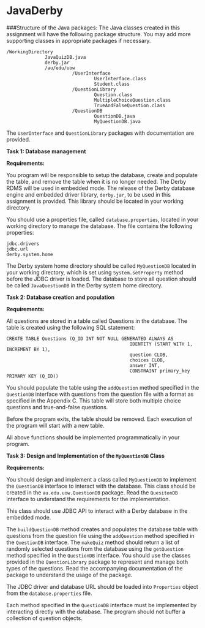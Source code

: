 JavaDerby
=====================

###Structure of the Java packages:
The Java classes created in this assignment will have the following package structure. You may add more supporting classes in appropriate packages if necessary.


    /WorkingDirectory
                  JavaQuizDB.java
                  derby.jar
                  /au/edu/uow
                            /UserInterface
                                    UserInterface.class
                                    Student.class
                            /QuestionLibrary
                                    Question.class
                                    MultipleChoiceQuestion.class
                                    TrueAndFalseQuestion.class
                            /QuestionDB
                                    QuestionDB.java
                                    MyQuestionDB.java


The `UserInterface` and `QuestionLibrary` packages with documentation are provided.

**Task 1: Database management**


**Requirements:**


You program will be responsible to setup the database, create and populate the table, and remove the table when it is no longer needed. The Derby RDMS will be used in embedded mode. The release of the Derby database engine and embedded driver library, `derby.jar`, to be used in this assignment is provided. This library should be located in your working directory.


You should use a properties file, called `database.properties`, located in your working directory to manage the database. The file contains the following properties:


    jdbc.drivers
    jdbc.url
    derby.system.home


The Derby system home directory should be called `MyQuestionDB` located in your working directory, which is set using `System.setProperty` method before the JDBC driver is loaded. The database to store all question should be called `JavaQuestionDB` in the Derby system home directory.


**Task 2: Database creation and population**


**Requirements:**


All questions are stored in a table called Questions in the database. The table is created using the following SQL statement:


    CREATE TABLE Questions (Q_ID INT NOT NULL GENERATED ALWAYS AS
                                                 IDENTITY (START WITH 1, INCREMENT BY 1),
                                                 question CLOB,
                                                 choices CLOB,
                                                 answer INT,
                                                 CONSTRAINT primary_key PRIMARY KEY (Q_ID))

 
You should populate the table using the `addQuestion` method specified in the `QuestionDB` interface with questions from the question file with a format as specified in the Appendix C. This table will store both multiple choice questions and true-and-false questions.


Before the program exits, the table should be removed. Each execution of the program will start with a new table.


All above functions should be implemented programmatically in your program.


**Task 3: Design and Implementation of the `MyQuestionDB` Class**


**Requirements:**


You should design and implement a class called `MyQuestionDB` to implement the `QuestionDB` interface to interact with the database. This class should be created in the `au.edu.uow.QuestionDB` package. Read the `QuesitonDB` interface to understand the requirements for the implementation.


This class should use JDBC API to interact with a Derby database in the embedded mode.


The `buildQuestionDB` method creates and populates the database table with questions from the question file using the `addQuestion` method specified in the `QuestionDB` interface. The `makeQuiz` method should return a list of randomly selected questions from the database using the `getQuestion` method specified in the `QuestionDB` interface. You should use the classes provided in the `QuestionLibrary` package to represent and manage both types of the questions. Read the accompanying documentation of the package to understand the usage of the package.


The JDBC driver and database URL should be loaded into `Properties` object from the `database.properties` file.


Each method specified in the `QuestionDB` interface must be implemented by interacting directly with the database. The program should not buffer a collection of question objects.
